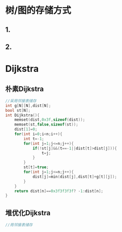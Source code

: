 # 树/图的存储方式

## 1.

## 2.

# Dijkstra

## 朴素Dijkstra

```c++
//采用邻接表储存
int g[N][N],dist[N];
bool st[N];
int Dijkstra(){
    memset(dist,0x3f,sizeof(dist));
    memset(st,false,sizeof(st));
    dist[1]=0;
    for(int i=0;i<n;i++){
        int t=-1;
        for(int j=1;j<=n;j++){
            if(!st[j]&&(t==-1||dist[t]>dist[j])){
                t=j;
            }
        }
        st[t]=true;
        for(int j=1;j<=n;j++){
            dist[j]=min(dist[j],dist[t]+g[t][j]);
        }
    }
    return dist[n]==0x3f3f3f3f? -1:dist[n];
}
```

## 堆优化Dijkstra

```c++
//用邻接表储存
```

